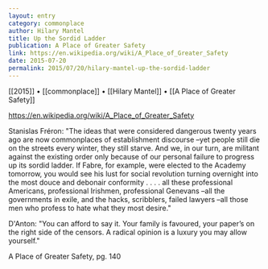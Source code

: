 ```yaml
---
layout: entry
category: commonplace
author: Hilary Mantel
title: Up the Sordid Ladder
publication: A Place of Greater Safety
link: https://en.wikipedia.org/wiki/A_Place_of_Greater_Safety
date: 2015-07-20
permalink: 2015/07/20/hilary-mantel-up-the-sordid-ladder
---
```


[[2015]] • [[commonplace]] • [[Hilary Mantel]] • [[A Place of Greater Safety]] 

https://en.wikipedia.org/wiki/A_Place_of_Greater_Safety

Stanislas Fréron: "The ideas that were considered dangerous twenty years ago are now commonplaces of establishment discourse –yet people still die on the streets every winter, they still starve. And we, in our turn, are militant against the existing order only because of our personal failure to progress up its sordid ladder. If Fabre, for example, were elected to the Academy tomorrow, you would see his lust for social revolution turning overnight into the most douce and debonair conformity . . . . all these professional Americans, professional Irishmen, professional Genevans –all the governments in exile, and the hacks, scribblers, failed lawyers –all those men who profess to hate what they most desire."

D'Anton: "You can afford to say it. Your family is favoured, your paper’s on the right side of the censors. A radical opinion is a luxury you may allow yourself."


A Place of Greater Safety, pg. 140
